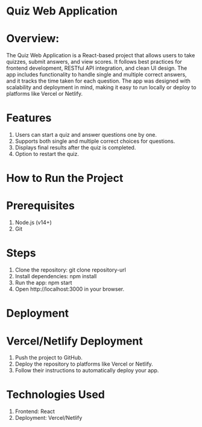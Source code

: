 # Quiz Web Application
# Overview:
The Quiz Web Application is a React-based project that allows users to take quizzes, submit answers, and view scores. It follows best practices for frontend development, RESTful API integration, and clean UI design. The app includes functionality to handle single and multiple correct answers, and it tracks the time taken for each question. The app was designed with scalability and deployment in mind, making it easy to run locally or deploy to platforms like Vercel or Netlify.
# Features
1. Users can start a quiz and answer questions one by one.
2. Supports both single and multiple correct choices for questions.
3. Displays final results after the quiz is completed.
4. Option to restart the quiz.
# How to Run the Project
# Prerequisites
1. Node.js (v14+)
2. Git
# Steps
1. Clone the repository:
git clone repository-url
2. Install dependencies:
npm install
3. Run the app:
npm start
4. Open http://localhost:3000 in your browser.
# Deployment
# Vercel/Netlify Deployment
1. Push the project to GitHub.
2. Deploy the repository to platforms like Vercel or Netlify.
3. Follow their instructions to automatically deploy your app.
# Technologies Used
1. Frontend: React
2. Deployment: Vercel/Netlify
